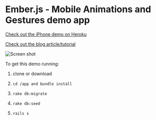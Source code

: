 # Ember.js - Mobile Animations and Gestures demo app

[Check out the iPhone demo on Heroku](http://ember-mobile-animations.herokuapp.com)

[Check out the blog article/tutorial](http://blangslet.com/post/55590279372/ember-js-mobile-animations-and-touch-gestures)

![Screen shot](https://raw.github.com/blangslet/ember.js-mobile-animations-gestures/master/doc/screen-shot.png)


To get this demo running:

1. clone or download

2. `cd /app and bundle install`

3. `rake db:migrate`

4. `rake db:seed`

5. `rails s`
